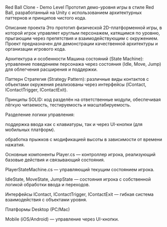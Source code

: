 Red Ball Clone - Demo Level
Прототип демо-уровня игры в стиле Red Ball, разработанный на Unity с использованием архитектурных паттернов и принципов чистого кода.

Описание проекта
Это прототип физической 2D-платформенной игры, в которой игрок управляет круглым персонажем, катящимся по уровню, прыгающим через препятствия и взаимодействующим с окружением.
Проект предназначен для демонстрации качественной архитектуры и организации игрового кода.

Архитектура и особенности
Машина состояний (State Machine): управление поведением персонажа через состояния (Idle, Move, Jump) для облегчения расширения и поддержки.

Паттерн Стратегия (Strategy Pattern): различные виды контактов с объектами окружения реализованы через интерфейсы (IContact, IContactTrigger, IContactExit).

Принципы SOLID: код разделён на ответственные модули, обеспечивая лёгкую читаемость, тестируемость и масштабируемость.

Разделение логики управления:

поддержка ввода как с клавиатуры, так и через UI-кнопки (для мобильных платформ).

обработка прыжков с модификацией высоты в зависимости от времени нажатия.

Основные компоненты
Player.cs — контроллер игрока, реализующий базовые действия и связывающий состояния.

PlayerStateMachine.cs — управляющий текущим состоянием игрока.

IdleState, MoveState, JumpState — состояния игрока с собственной логикой обработки ввода и переходов.

Интерфейсы IContact, IContactTrigger, IContactExit — гибкая система взаимодействия с объектами уровня.

Платформы
Desktop (PC/Mac)

Mobile (iOS/Android) — управление через UI-кнопки.
